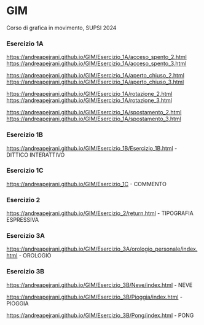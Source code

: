 # GIM
Corso di grafica in movimento, SUPSI 2024

### Esercizio 1A

https://andreapejrani.github.io/GIM/Esercizio_1A/acceso_spento_2.html
https://andreapejrani.github.io/GIM/Esercizio_1A/acceso_spento_3.html

https://andreapejrani.github.io/GIM/Esercizio_1A/aperto_chiuso_2.html
https://andreapejrani.github.io/GIM/Esercizio_1A/aperto_chiuso_3.html

https://andreapejrani.github.io/GIM/Esercizio_1A/rotazione_2.html
https://andreapejrani.github.io/GIM/Esercizio_1A/rotazione_3.html

https://andreapejrani.github.io/GIM/Esercizio_1A/spostamento_2.html
https://andreapejrani.github.io/GIM/Esercizio_1A/spostamento_3.html

### Esercizio 1B

https://andreapejrani.github.io/GIM/Esercizio_1B/Esercizio_1B.html  - DITTICO INTERATTIVO

### Esercizio 1C

https://andreapejrani.github.io/GIM/Esercizio_1C  - COMMENTO

### Esercizio 2

https://andreapejrani.github.io/GIM/Esercizio_2/return.html  - TIPOGRAFIA ESPRESSIVA

### Esercizio 3A

https://andreapejrani.github.io/GIM/Esercizio_3A/orologio_personale/index.html  - OROLOGIO

### Esercizio 3B

https://andreapejrani.github.io/GIM/Esercizio_3B/Neve/index.html  - NEVE

https://andreapejrani.github.io/GIM/Esercizio_3B/Pioggia/index.html  - PIOGGIA

https://andreapejrani.github.io/GIM/Esercizio_3B/Pong/index.html  - PONG
